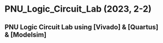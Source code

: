 # PNU_Logic_Circuit_Lab (2023, 2-2)
## PNU Logic Circuit Lab using [Vivado] & [Quartus] & [Modelsim]
